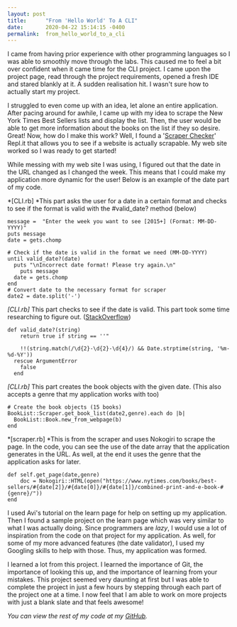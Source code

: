 ```yaml
---
layout: post
title:      "From 'Hello World' To A CLI"
date:       2020-04-22 15:14:15 -0400
permalink:  from_hello_world_to_a_cli
---
```



I came from having prior experience with other programming languages so I was able to smoothly move through the labs. This caused me to feel a bit over confident when it came time for the CLI project. I came upon the project page, read through the project requirements, opened a fresh IDE and stared blankly at it. A sudden realisation hit. I wasn't sure how to actually start my project. 

I struggled to even come up with an idea, let alone an entire application. After pacing around for awhile, I came up with my idea to scrape the New York Times Best Sellers lists and display the list. Then, the user would be able to get more information about the books on the list if they so desire. Great! Now, how do I make this work? Well, I found a '[Scraper Checker](http://https://repl.it/@TheGingertonic/ScraperChecker)' Repl.it that allows you to see if a website is actually scrapable. My web site worked so I was ready to get started!

While messing with my web site I was using, I figured out that the date in the URL changed as I changed the week. This means that I could make my application more dynamic for the user! Below is an example of the date part of my code.

*[CLI.rb] *This part asks the user for a date in a certain format and checks to see if the format is valid with the #valid_date? method (below)
```
message =  "Enter the week you want to see [2015+] (Format: MM-DD-YYYY)"
puts message
date = gets.chomp

# Check if the date is valid in the format we need (MM-DD-YYYY)
until valid_date?(date)
  puts "\nIncorrect date format! Please try again.\n" 
	puts message
  date = gets.chomp
end
# Convert date to the necessary format for scraper
date2 = date.split('-')
```
		
*[CLI.rb]* This part checks to see if the date is valid. This part took some time researching to figure out. ([StackOverflow](https://stackoverflow.com/questions/39368909/ruby-date-format-validation))
```
def valid_date?(string)
    return true if string == ''"

    !!(string.match(/\d{2}-\d{2}-\d{4}/) && Date.strptime(string, '%m-%d-%Y'))
  rescue ArgumentError
    false
  end
```
*[CLI.rb]* This part creates the book objects with the given date. (This also accepts a genre that my application works with too)
```
# Create the book objects (15 books)
BookList::Scraper.get_book_list(date2,genre).each do |b|
  BookList::Book.new_from_webpage(b)
end
```
*[scraper.rb] *This is from the scraper and uses Nokogiri to scrape the page. In the code, you can see the use of the date array that the application generates in the URL. As well, at the end it uses the genre that the application asks for later.
```
def self.get_page(date,genre)
    doc = Nokogiri::HTML(open("https://www.nytimes.com/books/best-sellers/#{date[2]}/#{date[0]}/#{date[1]}/combined-print-and-e-book-#{genre}/"))
end
```

I used Avi's tutorial on the learn page for help on setting up my application. Then I found a sample project on the learn page which was very similar to what I was actually doing. Since programmers are *lazy*, I would use a lot of inspiration from the code on that project for my application. As well, for some of my more advanced features (the date validator), I used my Googling skills to help with those. Thus, my application was formed.

I learned a lot from this project. I learned the importance of Git, the importance of looking this up, and the importance of learning from your mistakes. This project seemed very daunting at first but I was able to complete the project in just a few hours by stepping through each part of the project one at a time. I now feel that I am able to work on more projects with just a blank slate and that feels awesome!


*You can view the rest of my code at my [GitHub](https://github.com/Xearta/book_list_cli).*

